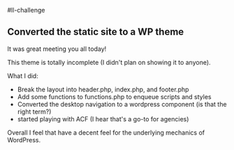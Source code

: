 #ll-challenge

## Converted the static site to a WP theme

It was great meeting you all today!

This theme is totally incomplete (I didn't plan on showing it to anyone). 

What I did:

- Break the layout into header.php, index.php, and footer.php
- Add some functions to functions.php to enqueue scripts and styles
- Converted the desktop navigation to a wordpress component (is that the right term?)
- started playing with ACF (I hear that's a go-to for agencies)

Overall I feel that have a decent feel for the underlying mechanics of WordPress. 
